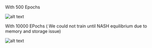 With 500 Epochs

![alt text](images/updated_500_images.gif)


With 10000 EPochs ( We could not train until NASH equilibrium due to memory and storage issue)

![alt text](images/updated_500_images.gif)
